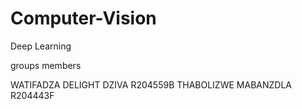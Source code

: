 # Computer-Vision
Deep Learning

groups members

WATIFADZA DELIGHT DZIVA R204559B
THABOLIZWE MABANZDLA R204443F
